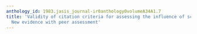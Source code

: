 ```yaml
---
anthology_id: 1983.jasis_journal-ir0anthology0volumeA34A1.7
title: 'Validity of citation criteria for assessing the influence of scientific publications:
  New evidence with peer assessment'
---
```

